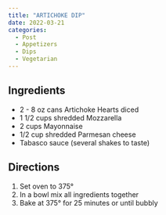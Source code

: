 ```yaml
---
title: "ARTICHOKE DIP"
date: 2022-03-21
categories:
  - Post
  - Appetizers
  - Dips
  - Vegetarian
---
```



## Ingredients
* 2 - 8 oz cans Artichoke Hearts diced
* 1 1/2 cups shredded Mozzarella
* 2 cups Mayonnaise
* 1/2 cup shredded Parmesan cheese 
* Tabasco sauce (several shakes to taste)

## Directions
1. Set oven to 375°
2. In a bowl mix all ingredients together
3. Bake at 375° for 25 minutes or until bubbly

